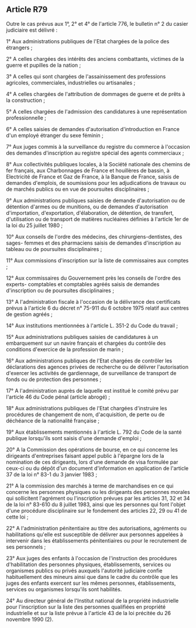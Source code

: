 Article R79
----
Outre le cas prévus aux 1°, 2° et 4° de l'article 776, le bulletin n° 2 du
casier judiciaire est délivré :

1° Aux administrations publiques de l'Etat chargées de la police des étrangers ;

2° A celles chargées des intérêts des anciens combattants, victimes de la guerre
et pupilles de la nation ;

3° A celles qui sont chargées de l'assainissement des professions agricoles,
commerciales, industrielles ou artisanales ;

4° A celles chargées de l'attribution de dommages de guerre et de prêts à la
construction ;

5° A celles chargées de l'admission des candidatures à une représentation
professionnelle ;

6° A celles saisies de demandes d'autorisation d'introduction en France d'un
employé étranger du sexe féminin ;

7° Aux juges commis à la surveillance du registre du commerce à l'occasion des
demandes d'inscription au registre spécial des agents commerciaux ;

8° Aux collectivités publiques locales, à la Société nationale des chemins de
fer français, aux Charbonnages de France et houillères de bassin, à Electricité
de France et Gaz de France, à la Banque de France, saisis de demandes d'emplois,
de soumissions pour les adjudications de travaux ou de marchés publics ou en vue
de poursuites disciplinaires ;

9° Aux administrations publiques saisies de demande d'autorisation ou de
détention d'armes ou de munitions, ou de demandes d'autorisation d'importation,
d'exportation, d'élaboration, de détention, de transfert, d'utilisation ou de
transport de matières nucléaires définies à l'article 1er de la loi du 25
juillet 1980 ;

10° Aux conseils de l'ordre des médecins, des chirurgiens-dentistes, des sages-
femmes et des pharmaciens saisis de demandes d'inscription au tableau ou de
poursuites disciplinaires ;

11° Aux commissions d'inscription sur la liste de commissaires aux comptes ;

12° Aux commissaires du Gouvernement près les conseils de l'ordre des experts-
comptables et comptables agréés saisis de demandes d'inscription ou de
poursuites disciplinaires ;

13° A l'administration fiscale à l'occasion de la délivrance des certificats
prévus à l'article 6 du décret n° 75-911 du 6 octobre 1975 relatif aux centres
de gestion agréés ;

14° Aux institutions mentionnées à l'article L. 351-2 du Code du travail ;

15° Aux administrations publiques saisies de candidatures à un embarquement sur
un navire français et chargées du contrôle des conditions d'exercice de la
profession de marin ;

16° Aux administrations publiques de l'Etat chargées de contrôler les
déclarations des agences privées de recherche ou de délivrer l'autorisation
d'exercer les activités de gardiennage, de surveillance de transport de fonds ou
de protection des personnes ;

17° A l'administration auprès de laquelle est institué le comité prévu par
l'article 46 du Code pénal (article abrogé) ;

18° Aux administrations publiques de l'Etat chargées d'instruire les procédures
de changement de nom, d'acquisition, de perte ou de déchéance de la nationalité
française ;

19° Aux établissements mentionnés à l'article L. 792 du Code de la santé
publique lorsqu'ils sont saisis d'une demande d'emploi ;

20° A la Commission des opérations de bourse, en ce qui concerne les dirigeants
d'entreprises faisant appel public à l'épargne lors de la nomination de ces
dirigeants, lors d'une demande de visa formulée par ceux-ci ou du dépôt d'un
document d'information en application de l'article 37 de la loi n° 83-1 du 3
janvier 1983 ;

21° A la commission des marchés à terme de marchandises en ce qui concerne les
personnes physiques ou les dirigeants des personnes morales qui sollicitent
l'agrément ou l'inscription prévues par les articles 31, 32 et 34 de la loi n°
83-610 du 8 juillet 1983, ainsi que les personnes qui font l'objet d'une
procédure disciplinaire sur le fondement des articles 22, 29 ou 41 de cette loi
;

22° A l'administration pénitentiaire au titre des autorisations, agréments ou
habilitations qu'elle est susceptible de délivrer aux personnes appelées à
intervenir dans les établissements pénitentiaires ou pour le recrutement de ses
personnels ;

23° Aux juges des enfants à l'occasion de l'instruction des procédures
d'habilitation des personnes physiques, établissements, services ou organismes
publics ou privés auxquels l'autorité judiciaire confie habituellement des
mineurs ainsi que dans le cadre du contrôle que les juges des enfants exercent
sur les mêmes personnes, établissements, services ou organismes lorsqu'ils sont
habilités.

24° Au directeur général de l'Institut national de la propriété industrielle
pour l'inscription sur la liste des personnes qualifiées en propriété
industrielle et sur la liste prévue à l'article 43 de la loi précitée du 26
novembre 1990 (2).

